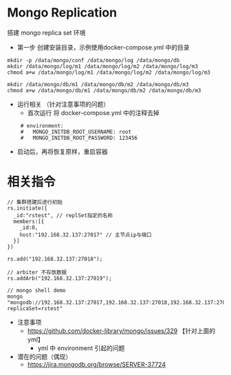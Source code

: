 # Mongo Replication
   搭建 mongo replica set 环境

* 第一步 创建安装目录，示例使用docker-compose.yml 中的目录
```
mkdir -p /data/mongo/conf /data/mongo/log /data/mongo/db
mkdir /data/mongo/log/m1 /data/mongo/log/m2 /data/mongo/log/m3
chmod a+w /data/mongo/log/m1 /data/mongo/log/m2 /data/mongo/log/m3

mkdir /data/mongo/db/m1 /data/mongo/db/m2 /data/mongo/db/m3
chmod a+w /data/mongo/db/m1 /data/mongo/db/m2 /data/mongo/db/m3

```
* 运行相关 （针对注意事项的问题）
  - 首次运行 将 docker-compose.yml 中的注释去掉
  ```
   # environment:
   #   MONGO_INITDB_ROOT_USERNAME: root
   #   MONGO_INITDB_ROOT_PASSWORD: 123456
  ```
 - 启动后，再将恢复原样，重启容器


# 相关指令

```
// 集群搭建后进行初始
rs.initiate({
  _id:"rstest", // replSet指定的名称
  members:[{
    _id:0,
    host:"192.168.32.137:27017" // 主节点ip与端口
  }]
})

rs.add("192.168.32.137:27018");

// arbiter 不存放数据
rs.addArb("192.168.32.137:27019");

// mongo shell demo
mongo "mongodb://192.168.32.137:27017,192.168.32.137:27018,192.168.32.137:27019/?replicaSet=rstest"

```

* 注意事项
    - https://github.com/docker-library/mongo/issues/329 【针对上面的yml】
        - yml 中 environment 引起的问题
* 潜在的问题（偶现）
  - https://jira.mongodb.org/browse/SERVER-37724
